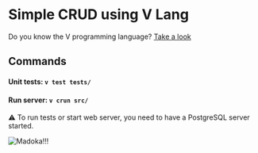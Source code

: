 
# Simple CRUD using V Lang

Do you know the V programming language? [Take a look](https://vlang.io/)

## Commands


#### Unit tests: `v test tests/`
#### Run server: `v crun src/`

⚠️ To run tests or start web server, you need to have a PostgreSQL server started.

![Madoka!!!](https://i.pinimg.com/originals/cb/34/4b/cb344b4b512d093c36163487e59ee8b7.gif)
